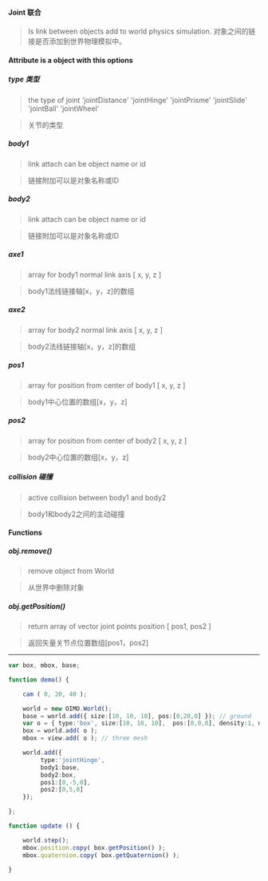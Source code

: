 #### Joint 联合

>Is link between objects add to world physics simulation.
>对象之间的链接是否添加到世界物理模拟中。

#### Attribute is a object with this options

##### type 类型
>the type of joint 'jointDistance' 'jointHinge' 'jointPrisme' 'jointSlide' 'jointBall' 'jointWheel'

>关节的类型

##### body1
>link attach can be object name or id 

>链接附加可以是对象名称或ID 

##### body2
>link attach can be object name or id

>链接附加可以是对象名称或ID

##### axe1
>array for body1 normal link axis [ x, y, z ]

>body1法线链接轴[x，y，z]的数组

##### axe2
>array for body2 normal link axis [ x, y, z ]

>body2法线链接轴[x，y，z]的数组

##### pos1
>array for position from center of body1 [ x, y, z ]

>body1中心位置的数组[x，y，z]

##### pos2
>array for position from center of body2 [ x, y, z ]

>body2中心位置的数组[x，y，z]

##### collision 碰撞
>active collision between body1 and body2

>body1和body2之间的主动碰撞

#### Functions

##### obj.remove()
>remove object from World

>从世界中删除对象

##### obj.getPosition()
>return array of vector joint points position [ pos1, pos2 ]

>返回矢量关节点位置数组[pos1，pos2]

***

```ts
var box, mbox, base;

function demo() {

    cam ( 0, 20, 40 );

    world = new OIMO.World();
    base = world.add({ size:[10, 10, 10], pos:[0,20,0] }); // ground
    var o = { type:'box', size:[10, 10, 10],  pos:[0,0,0], density:1, move:true };
    box = world.add( o );
    mbox = view.add( o ); // three mesh

    world.add({
         type:'jointHinge',
         body1:base, 
         body2:box,
         pos1:[0,-5,0],
         pos2:[0,5,0]
    });

};

function update () {

    world.step();
    mbox.position.copy( box.getPosition() );
    mbox.quaternion.copy( box.getQuaternion() );

}
```
